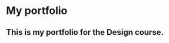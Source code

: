 My portfolio
============

This is my portfolio for the Design course.
-------------------------------------------
